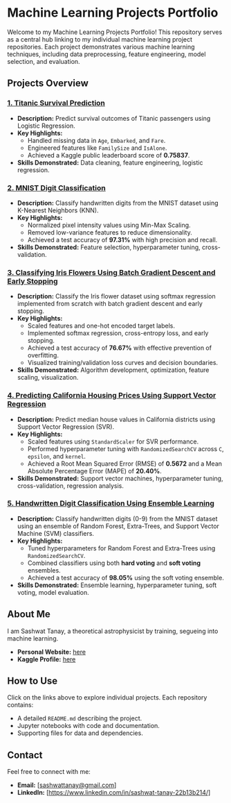 # Machine Learning Projects Portfolio

Welcome to my Machine Learning Projects Portfolio! This repository serves as a central hub linking to my individual machine learning project repositories. Each project demonstrates various machine learning techniques, including data preprocessing, feature engineering, model selection, and evaluation.

## Projects Overview

### [1. Titanic Survival Prediction](https://github.com/sashwattanay/ML-Kaggle-Titanic-Challenge)
- **Description:** Predict survival outcomes of Titanic passengers using Logistic Regression.
- **Key Highlights:**
  - Handled missing data in `Age`, `Embarked`, and `Fare`.
  - Engineered features like `FamilySize` and `IsAlone`.
  - Achieved a Kaggle public leaderboard score of **0.75837**.
- **Skills Demonstrated:** Data cleaning, feature engineering, logistic regression.

### [2. MNIST Digit Classification](https://github.com/sashwattanay/ML-MNIST-project)
- **Description:** Classify handwritten digits from the MNIST dataset using K-Nearest Neighbors (KNN).
- **Key Highlights:**
  - Normalized pixel intensity values using Min-Max Scaling.
  - Removed low-variance features to reduce dimensionality.
  - Achieved a test accuracy of **97.31%** with high precision and recall.
- **Skills Demonstrated:** Feature selection, hyperparameter tuning, cross-validation.

### [3. Classifying Iris Flowers Using Batch Gradient Descent and Early Stopping](https://github.com/sashwattanay/ML-Iris-flowers-project)
- **Description:** Classify the Iris flower dataset using softmax regression implemented from scratch with batch gradient descent and early stopping.
- **Key Highlights:**
  - Scaled features and one-hot encoded target labels.
  - Implemented softmax regression, cross-entropy loss, and early stopping.
  - Achieved a test accuracy of **76.67%** with effective prevention of overfitting.
  - Visualized training/validation loss curves and decision boundaries.
- **Skills Demonstrated:** Algorithm development, optimization, feature scaling, visualization.

### [4. Predicting California Housing Prices Using Support Vector Regression](https://github.com/sashwattanay/ML-SVM-regression)
- **Description:** Predict median house values in California districts using Support Vector Regression (SVR).
- **Key Highlights:**
  - Scaled features using `StandardScaler` for SVR performance.
  - Performed hyperparameter tuning with `RandomizedSearchCV` across `C`, `epsilon`, and `kernel`.
  - Achieved a Root Mean Squared Error (RMSE) of **0.5672** and a Mean Absolute Percentage Error (MAPE) of **20.40%**.
- **Skills Demonstrated:** Support vector machines, hyperparameter tuning, cross-validation, regression analysis.

### [5. Handwritten Digit Classification Using Ensemble Learning](https://github.com/sashwattanay/ML-Ensemble-Learning-Random-Forest)
- **Description:** Classify handwritten digits (0-9) from the MNIST dataset using an ensemble of Random Forest, Extra-Trees, and Support Vector Machine (SVM) classifiers.
- **Key Highlights:**
  - Tuned hyperparameters for Random Forest and Extra-Trees using `RandomizedSearchCV`.
  - Combined classifiers using both **hard voting** and **soft voting** ensembles.
  - Achieved a test accuracy of **98.05%** using the soft voting ensemble.
- **Skills Demonstrated:** Ensemble learning, hyperparameter tuning, soft voting, model evaluation.

## About Me
I am Sashwat Tanay, a theoretical astrophysicist by training, segueing into machine learning.
- **Personal Website:** [here](https://sashwattanay.github.io/site)
- **Kaggle Profile:** [here](https://www.kaggle.com/sashwattanay)

## How to Use
Click on the links above to explore individual projects. Each repository contains:
- A detailed `README.md` describing the project.
- Jupyter notebooks with code and documentation.
- Supporting files for data and dependencies.

## Contact
Feel free to connect with me:
- **Email:** [sashwattanay@gmail.com]
- **LinkedIn:** [https://www.linkedin.com/in/sashwat-tanay-22b13b214/]
